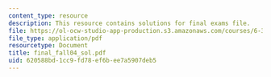 ```yaml
---
content_type: resource
description: This resource contains solutions for final exams file.
file: https://ol-ocw-studio-app-production.s3.amazonaws.com/courses/6-341-discrete-time-signal-processing-fall-2005/620588bd1cc9fd78ef6bee7a5907deb5_final_fall04_sol.pdf
file_type: application/pdf
resourcetype: Document
title: final_fall04_sol.pdf
uid: 620588bd-1cc9-fd78-ef6b-ee7a5907deb5
---
```


